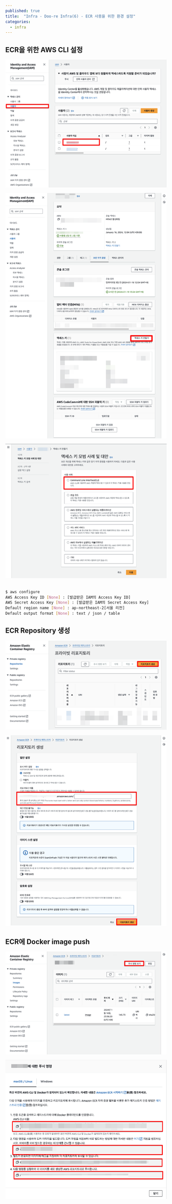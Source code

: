 ```yaml
---
published: true
title:  "Infra - Doo-re Infra(6) - ECR 사용을 위한 환경 설정"
categories:
  - infra
---
```


## ECR을 위한 AWS CLI 설정

![ec2](https://github.com/02ggang9/02ggang9.github.io/blob/master/_posts/images/infra/infra7/ecr3.png?raw=true)

![ec2](https://github.com/02ggang9/02ggang9.github.io/blob/master/_posts/images/infra/infra7/ecr4.png?raw=true)

![ec2](https://github.com/02ggang9/02ggang9.github.io/blob/master/_posts/images/infra/infra7/ecr5.png?raw=true)

~~~sh

$ aws configure
AWS Access Key ID [None] : [발급받은 IAM의 Access Key ID]
AWS Secret Access Key [None] : [발급받은 IAM의 Secret Access Key]
Default region name [None] : ap-northeast-2[서울 리전]
Default output format [None] : text / json / table

~~~

## ECR Repository 생성

![ec2](https://github.com/02ggang9/02ggang9.github.io/blob/master/_posts/images/infra/infra7/ecr1.png?raw=true)

![ec2](https://github.com/02ggang9/02ggang9.github.io/blob/master/_posts/images/infra/infra7/ecr2.png?raw=true)


## ECR에 Docker image push

![ec2](https://github.com/02ggang9/02ggang9.github.io/blob/master/_posts/images/infra/infra7/ecr6.png?raw=true)

![ec2](https://github.com/02ggang9/02ggang9.github.io/blob/master/_posts/images/infra/infra7/ecr7.png?raw=true)

